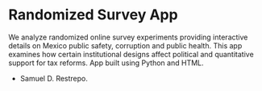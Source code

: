 # Randomized Survey App

We analyze randomized online survey experiments providing interactive details on Mexico public safety, corruption and public health. This app examines how certain institutional designs affect political and quantitative support for tax reforms. App built using Python and HTML.

- Samuel D. Restrepo.
